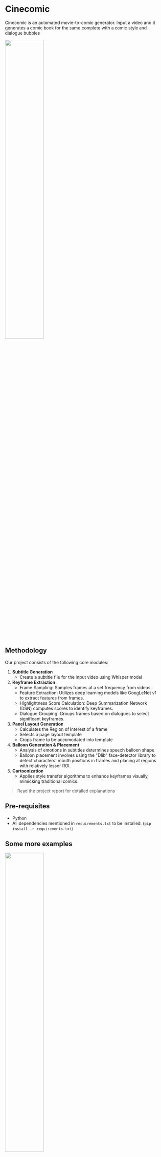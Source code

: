 # Cinecomic
Cinecomic is an automated movie-to-comic generator. Input a video and it generates a comic book for the same complete with a comic style and dialogue bubbles

<img src="https://private-user-images.githubusercontent.com/30729856/325309475-9dfdbd0e-c318-4cb2-9181-59dbf1337736.jpeg?jwt=eyJhbGciOiJIUzI1NiIsInR5cCI6IkpXVCJ9.eyJpc3MiOiJnaXRodWIuY29tIiwiYXVkIjoicmF3LmdpdGh1YnVzZXJjb250ZW50LmNvbSIsImtleSI6ImtleTUiLCJleHAiOjE3MTM5Nzc0MzAsIm5iZiI6MTcxMzk3NzEzMCwicGF0aCI6Ii8zMDcyOTg1Ni8zMjUzMDk0NzUtOWRmZGJkMGUtYzMxOC00Y2IyLTkxODEtNTlkYmYxMzM3NzM2LmpwZWc_WC1BbXotQWxnb3JpdGhtPUFXUzQtSE1BQy1TSEEyNTYmWC1BbXotQ3JlZGVudGlhbD1BS0lBVkNPRFlMU0E1M1BRSzRaQSUyRjIwMjQwNDI0JTJGdXMtZWFzdC0xJTJGczMlMkZhd3M0X3JlcXVlc3QmWC1BbXotRGF0ZT0yMDI0MDQyNFQxNjQ1MzBaJlgtQW16LUV4cGlyZXM9MzAwJlgtQW16LVNpZ25hdHVyZT05MWZkZjE4MjVlMjViMzNiN2VlNGEzMDQ4NmVmOTQ4NmJiZmRiYWU2OWYxOTY5Y2RlMjEyMDkyOGNkMmI0OWY5JlgtQW16LVNpZ25lZEhlYWRlcnM9aG9zdCZhY3Rvcl9pZD0wJmtleV9pZD0wJnJlcG9faWQ9MCJ9.slFIXWCJF7Q0-R9Zn2OFqEH-Ddxpxcqsq6xjxxN8hls" width=50% height=50%>

## Methodology
Our project consists of the following core modules:
1. **Subtitle Generation**
    - Create a subtitle file for the input video using Whisper model
2. **Keyframe Extraction**
    - Frame Sampling: Samples frames at a set frequency from videos.
    - Feature Extraction: Utilizes deep learning models like GoogLeNet v1 to extract features from frames.
    - Highlightness Score Calculation: Deep Summarization Network (DSN) computes scores to identify keyframes.
    - Dialogue Grouping: Groups frames based on dialogues to select significant keyframes.
3. **Panel Layout Generation**
    - Calculates the Region of Interest of a frame 
    - Selects a page layout template
    - Crops frame to be accomodated into template
4. **Balloon Generation & Placement**
    - Analysis of emotions in subtitles determines speech balloon shape.
    - Balloon placement involves using the "Dlib" face-detector library to detect characters' mouth positions in frames and placing at regions with relatively lesser ROI.
5. **Cartoonization**
    - Applies style transfer algorithms to enhance keyframes visually, mimicking traditional comics.

> Read the project report for detailed explanations

## Pre-requisites
- Python
- All dependencies mentioned in `requirements.txt` to be installed. (`pip install -r requirements.txt`)


## Some more examples
<img src="https://private-user-images.githubusercontent.com/30729856/325327623-171ece41-a422-4324-8033-04a429b02b29.jpeg?jwt=eyJhbGciOiJIUzI1NiIsInR5cCI6IkpXVCJ9.eyJpc3MiOiJnaXRodWIuY29tIiwiYXVkIjoicmF3LmdpdGh1YnVzZXJjb250ZW50LmNvbSIsImtleSI6ImtleTUiLCJleHAiOjE3MTM5ODA4ODIsIm5iZiI6MTcxMzk4MDU4MiwicGF0aCI6Ii8zMDcyOTg1Ni8zMjUzMjc2MjMtMTcxZWNlNDEtYTQyMi00MzI0LTgwMzMtMDRhNDI5YjAyYjI5LmpwZWc_WC1BbXotQWxnb3JpdGhtPUFXUzQtSE1BQy1TSEEyNTYmWC1BbXotQ3JlZGVudGlhbD1BS0lBVkNPRFlMU0E1M1BRSzRaQSUyRjIwMjQwNDI0JTJGdXMtZWFzdC0xJTJGczMlMkZhd3M0X3JlcXVlc3QmWC1BbXotRGF0ZT0yMDI0MDQyNFQxNzQzMDJaJlgtQW16LUV4cGlyZXM9MzAwJlgtQW16LVNpZ25hdHVyZT1kZjc3MjMwNWRjNzZhZTc3ZWViZjIzNjFkZjJmM2Y2MjE1YjgzMGIwMTY1ZDdlYWMyMjQ5MDhhZmExNmNmNzgyJlgtQW16LVNpZ25lZEhlYWRlcnM9aG9zdCZhY3Rvcl9pZD0wJmtleV9pZD0wJnJlcG9faWQ9MCJ9.-eKL0Av8pKrf55awo110v_jjW-aA4Abl_rXGDoaCTp8" width=50% height=50%>

</br>
<img src="https://private-user-images.githubusercontent.com/30729856/325328118-52fd4e7c-da78-40c3-b940-d0d3baed1b06.jpeg?jwt=eyJhbGciOiJIUzI1NiIsInR5cCI6IkpXVCJ9.eyJpc3MiOiJnaXRodWIuY29tIiwiYXVkIjoicmF3LmdpdGh1YnVzZXJjb250ZW50LmNvbSIsImtleSI6ImtleTUiLCJleHAiOjE3MTM5ODA5ODksIm5iZiI6MTcxMzk4MDY4OSwicGF0aCI6Ii8zMDcyOTg1Ni8zMjUzMjgxMTgtNTJmZDRlN2MtZGE3OC00MGMzLWI5NDAtZDBkM2JhZWQxYjA2LmpwZWc_WC1BbXotQWxnb3JpdGhtPUFXUzQtSE1BQy1TSEEyNTYmWC1BbXotQ3JlZGVudGlhbD1BS0lBVkNPRFlMU0E1M1BRSzRaQSUyRjIwMjQwNDI0JTJGdXMtZWFzdC0xJTJGczMlMkZhd3M0X3JlcXVlc3QmWC1BbXotRGF0ZT0yMDI0MDQyNFQxNzQ0NDlaJlgtQW16LUV4cGlyZXM9MzAwJlgtQW16LVNpZ25hdHVyZT1jZWY0MjIwOTcyYWNkZTdkZDU3NTE5Nzk4OTliMGE2NDY2Nzk3MmZiMjBhYTI5YzY1OGY1YzBmMTZjYjBiODMyJlgtQW16LVNpZ25lZEhlYWRlcnM9aG9zdCZhY3Rvcl9pZD0wJmtleV9pZD0wJnJlcG9faWQ9MCJ9.9rpRqWe8lJa5hYBLi0vzmUM3nbxIFcVP_K2W7XPF_uI" width=50% height=50%>

